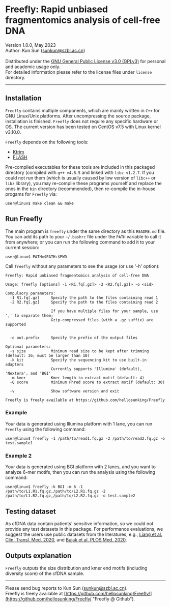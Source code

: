 # Freefly: Rapid unbiased fragmentomics analysis of cell-free DNA
Version 1.0.0, May 2023<br />
Author: Kun Sun \(sunkun@szbl.ac.cn\)<br />
<br />
Distributed under the
[GNU General Public License v3.0 \(GPLv3\)](https://www.gnu.org/licenses/gpl-3.0.en.html "GPLv3")
for personal and academic usage only.<br />
For detailed information please refer to the license files under `license` directory.

---

## Installation
`Freefly` contains multiple components, which are mainly written in `C++` for GNU Linux/Unix platforms. After uncompressing
the source package, installation is finished. `Freefly` does not require any specific hardware or OS. The current version
has been tested on CentOS v7.5 with Linux kernel v3.10.0.

`Freefly` depends on the following tools:

- [Ktrim](https://github.com/hellosunking/Ktrim "Ktrim")
- [FLASH](http://ccb.jhu.edu/software/FLASH/ "FLASH")

Pre-compiled executables for these tools are included in this packaged directory (compiled with `g++ v4.8.5` and linked
with `libz v1.2.7`. If you could not run them (which is usually caused by low version of `libc++` or `libz` library),
you may re-compile these programs yourself and replace the ones in the `bin` directory (recommended), then re-compile
the in-house progams for `Freefly` via:
```
user@linux$ make clean && make
```

## Run Freefly
The main program is `freefly` under the same directory as this `README.md` file. You can add its path to your `~/.bashrc`
file under the `PATH` variable to call it from anywhere; or you can run the following command to add it to your current
session:
```
user@linux$ PATH=$PATH:$PWD
```

Call `freefly` without any parameters to see the usage (or use '-h' option):
```
Freefly: Rapid unbiased fragmentomics analysis of cell-free DNA

Usage: freefly [options] -1 <R1.fq[.gz]> -2 <R2.fq[.gz]> -o <sid>

Compulsory parameters:
  -1 R1.fq[.gz]     Specify the path to the files containing read 1
  -2 R2.fq[.gz]     Specify the path to the files containing read 2

                    If you have multiple files for your sample, use ',' to separate them;
                    Gzip-compressed files (with a .gz suffix) are supported


  -o out.prefix     Specify the prefix of the output files

Optional parameters:
  -s size           Minimum read size to be kept after trimming (default: 36; must be larger than 10)
  -k kit            Specify the sequencing kit to use built-in adapters
                    Currently supports 'Illumina' (default), 'Nextera', and 'BGI'
  -m kmer           Kmer length to extract motif (default: 4)
  -Q score          Minimum Phred score to extract motif (default: 30)

  -v                Show software version and exit

Freefly is freely available at https://github.com/hellosunking/Freefly
```

### Example
Your data is generated using Illumina platform with 1 lane, you can run `Freefly` using the following command:

```
user@linux$ freefly -1 /path/to/read1.fq.gz -2 /path/to/read2.fq.gz -o test.sample1
```

### Example 2
Your data is generated using BGI platform with 2 lanes, and you want to analyze 6-mer motifs, then you can run
the analysis using the following command:
```
user@linux$ freefly -k BGI -m 6 -1 /path/to/L1.R1.fq.gz,/path/to/L2.R1.fq.gz -2 /path/to/L1.R2.fq.gz,/path/to/L2.R2.fq.gz -o test.sample2
```

## Testing dataset
As cfDNA data contain patients' sensitive information, so we could not provide any test datasets in this package.
For performance evaluations, we suggest the users use public datasets from the literatures,
e.g., [Liang et al. Clin. Transl. Med. 2020](https://db.cngb.org/search/project/CNP0000680/ "Liang et al."), and
[Bujak et al. PLOS Med. 2020](https://www.ncbi.nlm.nih.gov/bioproject/?term=PRJNA578569 "Bujak et al.").

## Outputs explanation
`Freefly` outputs the size distribution and kmer end motifs (including diversity score) of the cfDNA sample.

---
Please send bug reports to Kun Sun \(sunkun@szbl.ac.cn\).<br />
Freefly is freely available at
[https://github.com/hellosunking/Freefly/](https://github.com/hellosunking/Freefly/ "Freefly @ Github").

